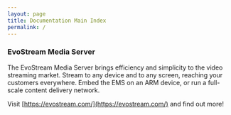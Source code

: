 ```yaml
---
layout: page
title: Documentation Main Index
permalink: /
---
```


### EvoStream Media Server

The EvoStream Media Server brings efficiency and simplicity to the video streaming market. Stream to any device and to any screen, reaching your customers everywhere. Embed the EMS on an ARM device, or run a full-scale content delivery network.

Visit [https://evostream.com/](https://evostream.com/) and find out more!

